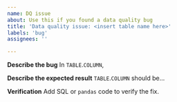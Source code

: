 ```yaml
---
name: DQ issue
about: Use this if you found a data quality bug
title: 'Data quality issue: <insert table name here>'
labels: 'bug'
assignees: ''

---
```


**Describe the bug**
In `TABLE`.`COLUMN`, <describe the bug>

**Describe the expected result**
`TABLE`.`COLUMN` should be...

**Verification**
Add SQL or `pandas` code to verify the fix.
